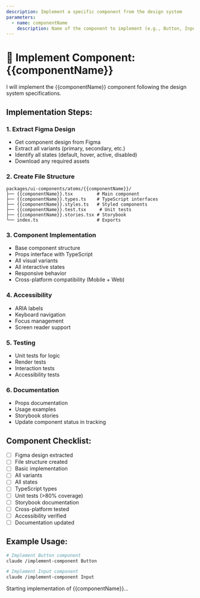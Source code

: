 ```yaml
---
description: Implement a specific component from the design system
parameters:
  - name: componentName
    description: Name of the component to implement (e.g., Button, Input, Dropdown)
---
```


# 🔨 Implement Component: {{componentName}}

I will implement the {{componentName}} component following the design system specifications.

## Implementation Steps:

### 1. Extract Figma Design
- Get component design from Figma
- Extract all variants (primary, secondary, etc.)
- Identify all states (default, hover, active, disabled)
- Download any required assets

### 2. Create File Structure
```
packages/ui-components/atoms/{{componentName}}/
├── {{componentName}}.tsx         # Main component
├── {{componentName}}.types.ts    # TypeScript interfaces
├── {{componentName}}.styles.ts   # Styled components
├── {{componentName}}.test.tsx     # Unit tests
├── {{componentName}}.stories.tsx # Storybook
└── index.ts                      # Exports
```

### 3. Component Implementation
- Base component structure
- Props interface with TypeScript
- All visual variants
- All interactive states
- Responsive behavior
- Cross-platform compatibility (Mobile + Web)

### 4. Accessibility
- ARIA labels
- Keyboard navigation
- Focus management
- Screen reader support

### 5. Testing
- Unit tests for logic
- Render tests
- Interaction tests
- Accessibility tests

### 6. Documentation
- Props documentation
- Usage examples
- Storybook stories
- Update component status in tracking

## Component Checklist:
- [ ] Figma design extracted
- [ ] File structure created
- [ ] Basic implementation
- [ ] All variants
- [ ] All states
- [ ] TypeScript types
- [ ] Unit tests (>80% coverage)
- [ ] Storybook documentation
- [ ] Cross-platform tested
- [ ] Accessibility verified
- [ ] Documentation updated

## Example Usage:
```bash
# Implement Button component
claude /implement-component Button

# Implement Input component
claude /implement-component Input
```

Starting implementation of {{componentName}}...